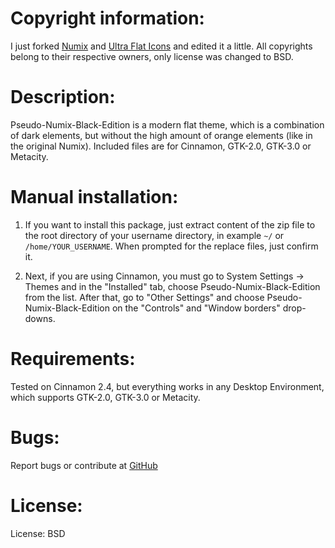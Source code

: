 # Copyright information:
I just forked [Numix](https://numixproject.org/) and [Ultra Flat Icons](http://gnome-look.org/content/show.php/Ultra-Flat-Icons?content=167477) and edited it a little. All copyrights belong to their respective owners, only license was changed to BSD.

# Description:
Pseudo-Numix-Black-Edition is a modern flat theme, which is a combination of dark elements, but without the high amount of orange elements (like in the original Numix). Included files are for Cinnamon, GTK-2.0, GTK-3.0 or Metacity.

# Manual installation:
1. If you want to install this package, just extract content of the zip file to the root directory of your username directory, in example `~/` or `/home/YOUR_USERNAME`. When prompted for the replace files, just confirm it.

2. Next, if you are using Cinnamon, you must go to System Settings → Themes and in the "Installed" tab, choose Pseudo-Numix-Black-Edition from the list. After that, go to "Other Settings" and choose Pseudo-Numix-Black-Edition on the "Controls" and "Window borders" drop-downs.

# Requirements:
Tested on Cinnamon 2.4, but everything works in any Desktop Environment, which supports GTK-2.0, GTK-3.0 or Metacity.

# Bugs:
Report bugs or contribute at [GitHub](https://github.com/the-shiny/-pseudo-numix-black-edition)

# License:
License: BSD
